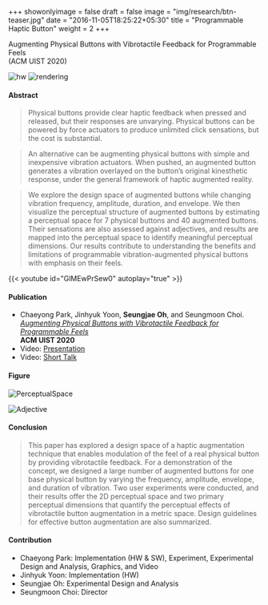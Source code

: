 +++
showonlyimage = false
draft = false
image = "img/research/btn-teaser.jpg"
date = "2016-11-05T18:25:22+05:30"
title = "Programmable Haptic Button"
weight = 2
+++

Augmenting Physical Buttons with Vibrotactile Feedback
for Programmable Feels<br>(ACM UIST 2020)
<!--more-->

![hw][2]
![rendering][3]

#### Abstract
> Physical buttons provide clear haptic feedback when pressed and released, but their responses are unvarying. Physical buttons can be powered by force actuators to produce unlimited click sensations, but the cost is substantial. 

> An alternative can be augmenting physical buttons with simple and inexpensive vibration actuators. When pushed, an augmented button generates
a vibration overlayed on the button’s original kinesthetic
response, under the general framework of haptic augmented
reality. 

> We explore the design space of augmented buttons
while changing vibration frequency, amplitude, duration, and
envelope. We then visualize the perceptual structure of augmented
buttons by estimating a perceptual space for 7 physical
buttons and 40 augmented buttons. Their sensations are also
assessed against adjectives, and results are mapped into the
perceptual space to identify meaningful perceptual dimensions.
Our results contribute to understanding the benefits and limitations
of programmable vibration-augmented physical buttons
with emphasis on their feels.

{{< youtube id="GlMEwPrSew0" autoplay="true" >}}

#### Publication
* Chaeyong Park, Jinhyuk Yoon, **Seungjae Oh**, and Seungmoon Choi.<br> *[Augmenting Physical Buttons with Vibrotactile Feedback for Programmable Feels](https://doi.org/10.1145/3379337.3415837)* <br>**ACM UIST 2020**
* Video: [Presentation](https://youtu.be/TZnR2OuxyAY)
* Video: [Short Talk](https://youtu.be/c6BUkA2r2Mw)


#### Figure
![PerceptualSpace][4]

![Adjective][5]

#### Conclusion
> This paper has explored a design space of a haptic augmentation technique that enables modulation of the feel of a real physical button by providing vibrotactile feedback. For a demonstration of the concept, we designed a large number of augmented buttons for one base physical button by varying the frequency, amplitude, envelope, and duration of vibration. Two user experiments were conducted, and their results offer the 2D perceptual space and two primary perceptual dimensions that quantify the perceptual effects of vibrotactile button augmentation in a metric space. Design guidelines for
effective button augmentation are also summarized.

#### Contribution
* Chaeyong Park: Implementation (HW & SW), Experiment, Experimental Design and Analysis, Graphics, and Video 
* Jinhyuk Yoon: Implementation (HW) 
* Seungjae Oh: Experimental Design and Analysis
* Seungmoon Choi: Director

[1]: /img/research/btn-teaser.jpg
[2]: /img/research/btn-hw.jpg
[3]: /img/research/btn-rendering.jpg
[4]: /img/research/btn-perceptualspace.jpg
[5]: /img/research/btn-adjective.jpg

